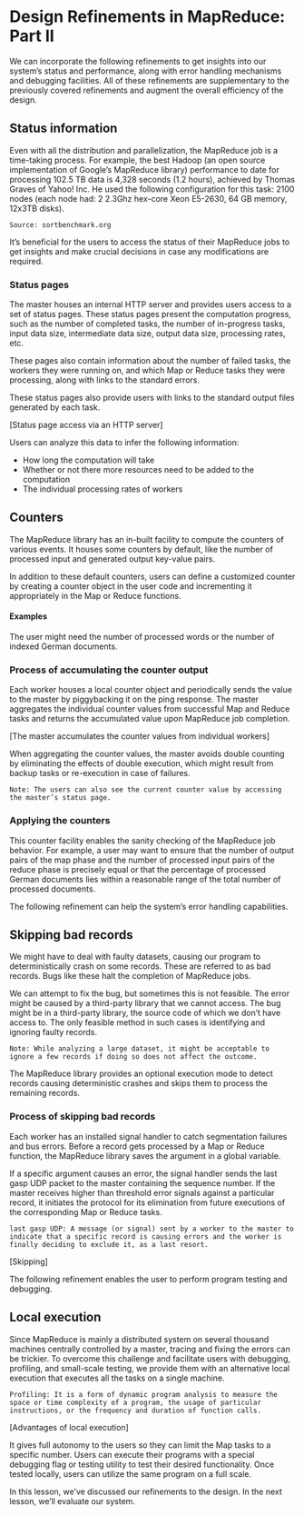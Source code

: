 # Design Refinements in MapReduce: Part II
We can incorporate the following refinements to get insights into our system’s status and performance, along with error handling mechanisms and debugging facilities. All of these refinements are supplementary to the previously covered refinements and augment the overall efficiency of the design.

## Status information
Even with all the distribution and parallelization, the MapReduce job is a time-taking process. For example, the best Hadoop (an open source implementation of Google’s MapReduce library) performance to date for processing 102.5 TB data is 4,328 seconds (1.2 hours), achieved by Thomas Graves of Yahoo! Inc. He used the following configuration for this task: 2100 nodes (each node had: 2 2.3Ghz hex-core Xeon E5-2630, 64 GB memory, 12x3TB disks).
```
Source: sortbenchmark.org
```

It’s beneficial for the users to access the status of their MapReduce jobs to get insights and make crucial decisions in case any modifications are required.


### Status pages
The master houses an internal HTTP server and provides users access to a set of status pages. These status pages present the computation progress, such as the number of completed tasks, the number of in-progress tasks, input data size, intermediate data size, output data size, processing rates, etc.

These pages also contain information about the number of failed tasks, the workers they were running on, and which Map or Reduce tasks they were processing, along with links to the standard errors.

These status pages also provide users with links to the standard output files generated by each task.

[Status page access via an HTTP server]

Users can analyze this data to infer the following information:

- How long the computation will take
- Whether or not there more resources need to be added to the computation
- The individual processing rates of workers

## Counters
The MapReduce library has an in-built facility to compute the counters of various events. It houses some counters by default, like the number of processed input and generated output key-value pairs.

In addition to these default counters, users can define a customized counter by creating a counter object in the user code and incrementing it appropriately in the Map or Reduce functions.

#### Examples
The user might need the number of processed words or the number of indexed German documents.

### Process of accumulating the counter output
Each worker houses a local counter object and periodically sends the value to the master by piggybacking it on the ping response. The master aggregates the individual counter values from successful Map and Reduce tasks and returns the accumulated value upon MapReduce job completion.

[The master accumulates the counter values from individual workers]

When aggregating the counter values, the master avoids double counting by eliminating the effects of double execution, which might result from backup tasks or re-execution in case of failures.
```
Note: The users can also see the current counter value by accessing the master’s status page.
```
### Applying the counters
This counter facility enables the sanity checking of the MapReduce job behavior. For example, a user may want to ensure that the number of output pairs of the map phase and the number of processed input pairs of the reduce phase is precisely equal or that the percentage of processed German documents lies within a reasonable range of the total number of processed documents.

The following refinement can help the system’s error handling capabilities.

## Skipping bad records
We might have to deal with faulty datasets, causing our program to deterministically crash on some records. These are referred to as bad records. Bugs like these halt the completion of MapReduce jobs.

We can attempt to fix the bug, but sometimes this is not feasible. The error might be caused by a third-party library that we cannot access. The bug might be in a third-party library, the source code of which we don’t have access to. The only feasible method in such cases is identifying and ignoring faulty records.
```
Note: While analyzing a large dataset, it might be acceptable to ignore a few records if doing so does not affect the outcome.
```
The MapReduce library provides an optional execution mode to detect records causing deterministic crashes and skips them to process the remaining records.


### Process of skipping bad records
Each worker has an installed signal handler to catch segmentation failures and bus errors. Before a record gets processed by a Map or Reduce function, the MapReduce library saves the argument in a global variable.

If a specific argument causes an error, the signal handler sends the last gasp UDP packet to the master containing the sequence number. If the master receives higher than threshold error signals against a particular record, it initiates the protocol for its elimination from future executions of the corresponding Map or Reduce tasks.

```
last gasp UDP: A message (or signal) sent by a worker to the master to indicate that a specific record is causing errors and the worker is finally deciding to exclude it, as a last resort.
```

[Skipping]

The following refinement enables the user to perform program testing and debugging.

## Local execution
Since MapReduce is mainly a distributed system on several thousand machines centrally controlled by a master, tracing and fixing the errors can be trickier. To overcome this challenge and facilitate users with debugging, profiling, and small-scale testing, we provide them with an alternative local execution that executes all the tasks on a single machine.

```
Profiling: It is a form of dynamic program analysis to measure the space or time complexity of a program, the usage of particular instructions, or the frequency and duration of function calls.
```

[Advantages of local execution]

It gives full autonomy to the users so they can limit the Map tasks to a specific number. Users can execute their programs with a special debugging flag or testing utility to test their desired functionality. Once tested locally, users can utilize the same program on a full scale.

In this lesson, we’ve discussed our refinements to the design. In the next lesson, we’ll evaluate our system.
